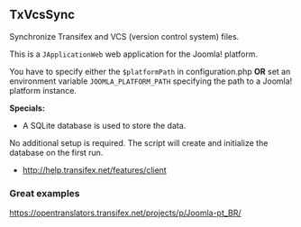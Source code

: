 ## TxVcsSync
Synchronize Transifex and VCS (version control system) files.

This is a ```JApplicationWeb``` web application for the Joomla! platform.

You have to specify either the ```$platformPath``` in configuration.php **OR** set an environment variable ```JOOMLA_PLATFORM_PATH``` specifying the path to a Joomla! platform instance.

**Specials:**

* A SQLite database is used to store the data.

No additional setup is required. The script will create and initialize the database on the first run.

* http://help.transifex.net/features/client

### Great examples
https://opentranslators.transifex.net/projects/p/Joomla-pt_BR/
